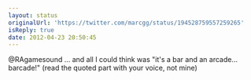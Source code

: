 ```yaml
---
layout: status
originalUrl: 'https://twitter.com/marcgg/status/194528759557259265'
isReply: true
date: 2012-04-23 20:50:45
---
```


@RAgamesound ... and all I could think was "it's a bar and an arcade... barcade!" (read the quoted part with your voice, not mine)
